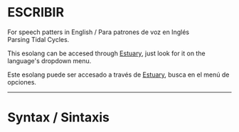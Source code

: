 # ESCRIBIR

For speech patters in English / Para patrones de voz en Inglés <br/>
Parsing Tidal Cycles.  

This esolang can be accesed through [Estuary](https://estuary.mcmaster.ca/), just look for it on the language's dropdown menu.  

Este esolang puede ser accesado a través de [Estuary](https://estuary.mcmaster.ca/), busca en el menú de opciones.  

____________________________________________

# Syntax / Sintaxis
